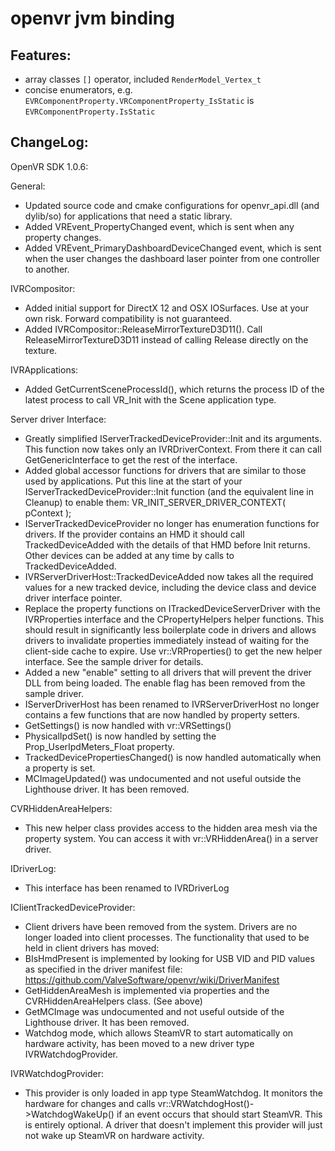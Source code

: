 # openvr jvm binding

## Features:

- array classes `[]` operator, included `RenderModel_Vertex_t`
- concise enumerators, e.g. `EVRComponentProperty.VRComponentProperty_IsStatic` is `EVRComponentProperty.IsStatic`


## ChangeLog:

 OpenVR SDK 1.0.6:

General:
* Updated source code and cmake configurations for openvr_api.dll (and dylib/so) for applications that need a static library.
* Added VREvent_PropertyChanged event, which is sent when any property changes.
* Added VREvent_PrimaryDashboardDeviceChanged event, which is sent when the user changes the dashboard laser pointer from one controller to another.

IVRCompositor:
* Added initial support for DirectX 12 and OSX IOSurfaces. Use at your own risk. Forward compatibility is not guaranteed.
* Added IVRCompositor::ReleaseMirrorTextureD3D11(). Call ReleaseMirrorTextureD3D11 instead of calling Release directly on the texture.

IVRApplications:
* Added GetCurrentSceneProcessId(), which returns the process ID of the latest process to call VR_Init with the Scene application type.

Server driver Interface:
* Greatly simplified IServerTrackedDeviceProvider::Init and its arguments. This function now takes only an IVRDriverContext. From there it can call GetGenericInterface to get the rest of the interface.
* Added global accessor functions for drivers that are similar to those used by applications. Put this line at the start of your IServerTrackedDeviceProvider::Init function (and the equivalent line in Cleanup) to enable them:
 VR_INIT_SERVER_DRIVER_CONTEXT( pContext );
* IServerTrackedDeviceProvider no longer has enumeration functions for drivers. If the provider contains an HMD it should call TrackedDeviceAdded with the details of that HMD before Init returns. Other devices can be added at any time by calls to TrackedDeviceAdded.
* IVRServerDriverHost::TrackedDeviceAdded now takes all the required values for a new tracked device, including the device class and device driver interface pointer.
* Replace the property functions on ITrackedDeviceServerDriver with the IVRProperties interface and the CPropertyHelpers helper functions. This should result in significantly less boilerplate code in drivers and allows drivers to invalidate properties immediately instead of waiting for the client-side cache to expire. Use vr::VRProperties() to get the new helper interface. See the sample driver for details.
* Added a new "enable" setting to all drivers that will prevent the driver DLL from being loaded. The enable flag has been removed from the sample driver.
* IServerDriverHost has been renamed to IVRServerDriverHost no longer contains a few functions that are now handled by property setters.
 * GetSettings() is now handled with vr::VRSettings()
 * PhysicalIpdSet() is now handled by setting the Prop_UserIpdMeters_Float property.
 * TrackedDevicePropertiesChanged() is now handled automatically when a property is set.
 * MCImageUpdated() was undocumented and not useful outside the Lighthouse driver. It has been removed.

CVRHiddenAreaHelpers:
* This new helper class provides access to the hidden area mesh via the property system. You can access it with vr::VRHiddenArea() in a server driver.

IDriverLog:
* This interface has been renamed to IVRDriverLog

IClientTrackedDeviceProvider:
* Client drivers have been removed from the system. Drivers are no longer loaded into client processes. The functionality that used to be held in client drivers has moved:
 * BIsHmdPresent is implemented by looking for USB VID and PID values as specified in the driver manifest file: https://github.com/ValveSoftware/openvr/wiki/DriverManifest
 * GetHiddenAreaMesh is implemented via properties and the CVRHiddenAreaHelpers class. (See above)
 * GetMCImage was undocumented and not useful outside of the Lighthouse driver. It has been removed.
 * Watchdog mode, which allows SteamVR to start automatically on hardware activity, has been moved to a new driver type IVRWatchdogProvider.

IVRWatchdogProvider:
* This provider is only loaded in app type SteamWatchdog. It monitors the hardware for changes and calls vr::VRWatchdogHost()->WatchdogWakeUp() if an event occurs that should start SteamVR. This is entirely optional. A driver that doesn't implement this provider will just not wake up SteamVR on hardware activity.
